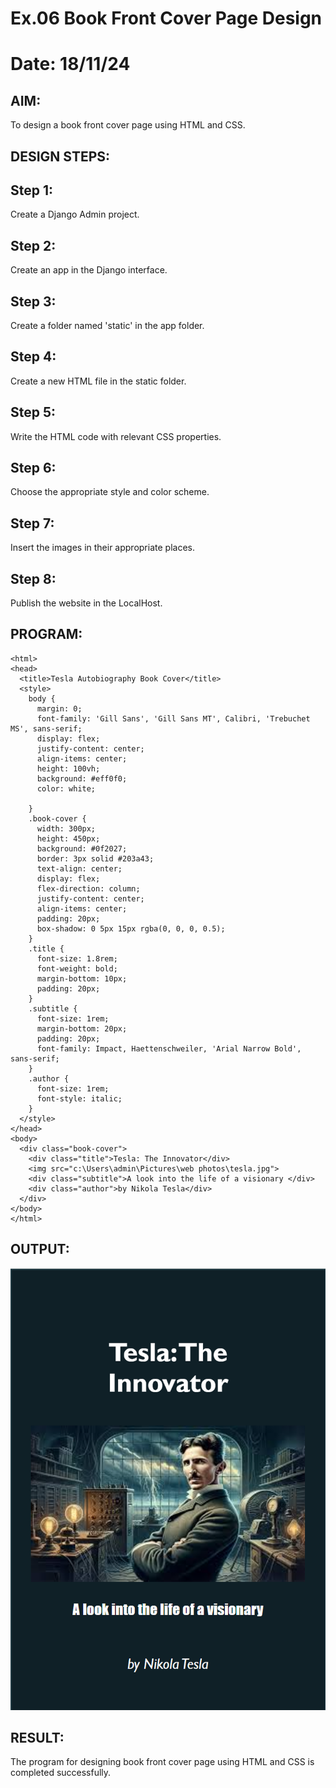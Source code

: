 # Ex.06 Book Front Cover Page Design
# Date: 18/11/24
## AIM:
To design a book front cover page using HTML and CSS.

## DESIGN STEPS:
## Step 1:
Create a Django Admin project.

## Step 2:
Create an app in the Django interface.

## Step 3:
Create a folder named 'static' in the app folder.

## Step 4:
Create a new HTML file in the static folder.

## Step 5:
Write the HTML code with relevant CSS properties.

## Step 6:
Choose the appropriate style and color scheme.

## Step 7:
Insert the images in their appropriate places.

## Step 8:
Publish the website in the LocalHost.

## PROGRAM:
~~~
<html>
<head>
  <title>Tesla Autobiography Book Cover</title>
  <style>
    body {
      margin: 0;
      font-family: 'Gill Sans', 'Gill Sans MT', Calibri, 'Trebuchet MS', sans-serif;
      display: flex;
      justify-content: center;
      align-items: center;
      height: 100vh;
      background: #eff0f0;
      color: white;
      
    }
    .book-cover {
      width: 300px;
      height: 450px;
      background: #0f2027;
      border: 3px solid #203a43;
      text-align: center;
      display: flex;
      flex-direction: column;
      justify-content: center;
      align-items: center;
      padding: 20px;
      box-shadow: 0 5px 15px rgba(0, 0, 0, 0.5);
    }
    .title {
      font-size: 1.8rem;
      font-weight: bold;
      margin-bottom: 10px;
      padding: 20px;
    }
    .subtitle {
      font-size: 1rem;
      margin-bottom: 20px;
      padding: 20px;
      font-family: Impact, Haettenschweiler, 'Arial Narrow Bold', sans-serif;
    }
    .author {
      font-size: 1rem;
      font-style: italic;
    }
  </style>
</head>
<body>
  <div class="book-cover">
    <div class="title">Tesla: The Innovator</div>
    <img src="c:\Users\admin\Pictures\web photos\tesla.jpg">
    <div class="subtitle">A look into the life of a visionary </div>
    <div class="author">by Nikola Tesla</div>
  </div>
</body>
</html>
~~~

## OUTPUT:
![alt text](<Screenshot 2024-12-03 180749.png>)


## RESULT:
The program for designing book front cover page using HTML and CSS is completed successfully.
